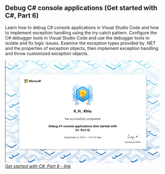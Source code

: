 ## Debug C# console applications (Get started with C#, Part 6)

Learn how to debug C# console applications in Visual Studio Code and how to implement exception handling using the try-catch pattern. Configure the C# debugger tools in Visual Studio Code and use the debugger tools to isolate and fix logic issues. Examine the exception types provided by .NET and the properties of exception objects, then implement exception handling and throw customized exception objects.

![Debug C# console applications (Get started with C#, Part 6)](https://github.com/khkhiu/MOOC/blob/main/Foundational_C%23_with_Microsoft/Part_6/certificate.png)<br>
<em>[Get started with C#, Part 6 - link](https://learn.microsoft.com/en-us/training/achievements/learn.wwl.get-started-c-sharp-part-6.trophy?username=KHKhiu-1199&sharingId=A088EB06019DA232)</em>